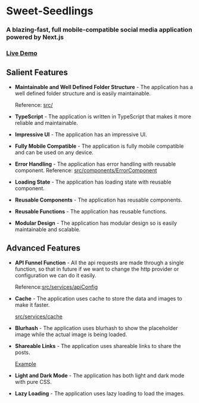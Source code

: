 # Sweet-Seedlings

### A blazing-fast, full mobile-compatible social media application powered by Next.js

### [Live Demo](https://sweet-seedlings-tanishchugh01.vercel.app/)

## Salient Features

- **Maintainable and Well Defined Folder Structure** - The application has a well defined folder structure and is easily maintainable.

  Reference: [src/](https://github.com/tanishchugh01/Sweet-Seedlings/tree/main/src)

- **TypeScript** - The application is written in TypeScript that makes it more reliable and maintainable.
- **Impressive UI** - The application has an impressive UI.
- **Fully Mobile Compatible** - The application is fully mobile compatible and can be used on any device.
- **Error Handling** - The application has error handling with reusable component.
  Reference: [src/components/ErrorComponent](https://github.com/tanishchugh01/Sweet-Seedlings/tree/main/src/common/components/ErrorComponent)
- **Loading State** - The application has loading state with reusable component.
- **Reusable Components** - The application has reusable components.
- **Reusable Functions** - The application has reusable functions.
- **Modular Design** - The application has modular design so is easily maintainable and scalable.

## Advanced Features

- **API Funnel Function** - All the api requests are made through a single function, so that in future if we want to change the http provider or configuration we can do it easily.
  
  Reference:[src/services/apiConfig](https://github.com/tanishchugh01/Sweet-Seedlings/tree/main/src/services/apiConfig)
- **Cache** - The application uses cache to store the data and images to make it faster.

  [src/services/cache](https://github.com/tanishchugh01/Sweet-Seedlings/tree/main/src/services/cache)
- **Blurhash** - The application uses blurhash to show the placeholder image while the actual image is being loaded.
- **Shareable Links** - The application uses shareable links to share the posts.

  [Example](https://sweet-seedlings-tanishchugh01.vercel.app/post/I5j46lqAo-o)
- **Light and Dark Mode** - The application has both light and dark mode with pure CSS.
- **Lazy Loading** - The application uses lazy loading to load the images.
